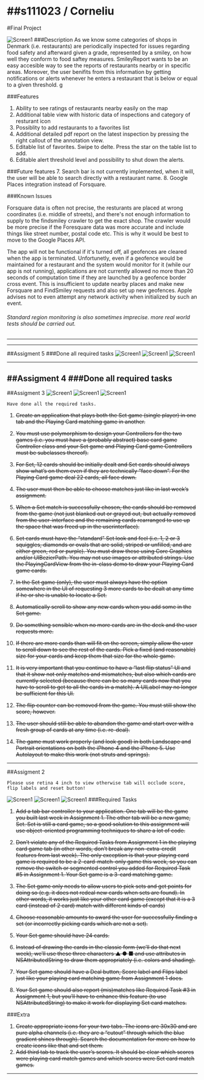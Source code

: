 ##s111023 / Corneliu
=======

#Final Project


![Screen1](poster.png)
###Description
As we know some categories of shops in Denmark (i.e. restaurants) are periodically inspected for issues regarding food safety and afterward given a grade, represented by a smiley, on how well they conform to food saftey measures.
SmileyReport wants to be an easy accesible way to see the reports of restaurants nearby or in specific areas. Moreover, the user benifits from this information by getting notifications or alerts whenever he enters a restaurant that is below or equal to a given threshold. g

###Features
1. Ability to see ratings of restaurants nearby easily on the map
2. Additional table view with historic data of inspections and category of resturant icon
3. Possiblity to add restaurants to a favorites list
4. Additional detailed pdf report on the latest inspection by pressing the right  callout of the annotation view.
5. Editable list of favorites. Swipe to delte. Press the star on the table list to add.
6. Editable alert threshold level and possibility to shut down the alerts.

###Future features
7. Search bar is not currently implemented, when it will, the user will be able
to search directly with a restaurant name.
8. Google Places integration instead of Forsquare.

###Known Issues

Forsquare data is often not precise, the resturants are placed at wrong coordinates
(i.e. middle of streets), and there's not enough information to supply to the findsmiley crawler to get the exact shop. The crawler would be more precise if the Foresquare data was more accurate and include things like street number, postal code etc. This is why it would be best to move to the Google Places API. 

The app will not be functional if it's turned off, all geofences are cleared when the app is terminated. Unfortunetly, even if a geofence would be maintained for a restaurant and the system would monitor for it (while our app is not running), applications are not currently allowed no more than 20 seconds of computation time if they are launched by a geofence border cross event. This is insufficient to update nearby places and make new Forsquare and FindSmiley requests and also set up new geofences. Apple advises not to even attempt any network activity when initialized by such an event.

###### Standard region monitoring is also sometimes imprecise. more real world tests should be carried out. 

---
---

##Assigment 5
###Done all required tasks
![Screen1](m5_1.jpg)
![Screen1](m5_2.jpg)
![Screen1](m5_3.jpg)

---

##Assigment 4
###Done all required tasks
---

##Assigment 3
![Screen1](m3_1.jpg)
![Screen1](m3_2.jpg)
![Screen1](m3_3.jpg)

	Have done all the required tasks.
	
1. ~~Create an application that plays both the Set game (single player) in one tab and the Playing Card matching game in another.~~2. ~~You must use polymorphism to design your Controllers for the two games (i.e. youmust have a (probably abstract) base card game Controller class and your Set gameand Playing Card game Controllers must be subclasses thereof).~~3. ~~For Set, 12 cards should be initially dealt and Set cards should always show what’s onthem even if they are technically “face down”. For the Playing Card game deal 22cards, all face down.~~4. ~~The user must then be able to choose matches just like in last week’s assignment.~~5. ~~When a Set match is successfully chosen, the cards should be removed from the game (not just blanked out or grayed out, but actually removed from the user-interface and the remaining cards rearranged to use up the space that was freed up in the userinterface).~~6. ~~Set cards must have the “standard” Set look and feel (i.e. 1, 2 or 3 squiggles, diamonds or ovals that are solid, striped or unfilled, and are either green, red or purple). You must draw these using Core Graphics and/or UIBezierPath. You may not use imagesor attributed strings. Use the PlayingCardView from the in-class demo to draw yourPlaying Card game cards.~~
7. ~~In the Set game (only), the user must always have the option somewhere in the UI ofrequesting 3 more cards to be dealt at any time if he or she is unable to locate a Set.~~
8. ~~Automatically scroll to show any new cards when you add some in the Set game.~~
9. ~~Do something sensible when no more cards are in the deck and the user requestsmore.~~
10. ~~If there are more cards than will fit on the screen, simply allow the user to scroll downto see the rest of the cards. Pick a fixed (and reasonable) size for your cards and keepthem that size for the whole game.~~11. ~~It is very important that you continue to have a “last flip status” UI and that it shownot only matches and mismatches, but also which cards are currently selected (becausethere can be so many cards now that you have to scroll to get to all the cards in amatch). A UILabel may no longer be sufficient for this UI.~~
12. ~~The flip counter can be removed from the game. You must still show the score,however.~~
13. ~~The user should still be able to abandon the game and start over with a fresh group ofcards at any time (i.e. re-deal).~~14. ~~The game must work properly (and look good) in both Landscape and Portraitorientations on both the iPhone 4 and the iPhone 5. Use Autolayout to make thiswork (not struts and springs).~~

---
##Assigment 2


	Please use retina 4 inch to view otherwise tab will occlude score, flip labels and reset button!

![Screen1](m2_1.jpg)
![Screen1](m2_2.jpg)
![Screen1](m2_3.jpg)
###Required Tasks1. ~~Add a tab bar controller to your application. One tab will be the game you built lastweek in Assignment 1. The other tab will be a new game, Set. Set is still a cardgame, so a good solution to this assignment will use object-oriented programmingtechniques to share a lot of code.~~ 
2. ~~Don’t violate any of the Required Tasks from Assignment 1 in the playing card gametab (in other words, don’t break any non-extra-credit features from last week). Theonly exception is that your playing card game is required to be a 2-card-match-onlygame this week, so you can remove the switch or segmented control you added forRequired Task #5 in Assignment 1. Your Set game is a 3-card matching game.~~3. ~~The Set game only needs to allow users to pick sets and get points for doing so (e.g. itdoes not redeal new cards when sets are found). In other words, it works just likeyour other card game (except that it is a 3 card (instead of 2 card) match withdifferent kinds of cards)~~
4. ~~Choose reasonable amounts to award the user for successfully finding a set (orincorrectly picking cards which are not a set).~~5. ~~Your Set game should have 24 cards.~~
6. ~~Instead of drawing the cards in the classic form (we’ll do that next week), we’ll usethese three characters ▲ ● ■ and use attributes in NSAttributedString to drawthem appropriately (i.e. colors and shading).~~
7. ~~Your Set game should have a Deal button, Score label and Flips label just like yourplaying card matching game from Assignment 1 does.~~
8. ~~Your Set game should also report (mis)matches like Required Task #3 in Assignment 1, but you’ll have to enhance this feature (to use NSAttributedString) to make itwork for displaying Set card matches.~~
###Extra 
1. ~~Create appropriate icons for your two tabs. The icons are 30x30 and are pure alphachannels (i.e. they are a “cutout” through which the blue gradient shines through).Search the documentation for more on how to create icons like that and set them.~~2. ~~Add third tab to track the user’s scores. It should be clear which scores were playingcard match games and which scores were Set card match games.~~

---
